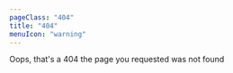 ```yaml
---
pageClass: "404"
title: "404"
menuIcon: "warning"
---
```


Oops, that's a 404
the page you requested was not found
